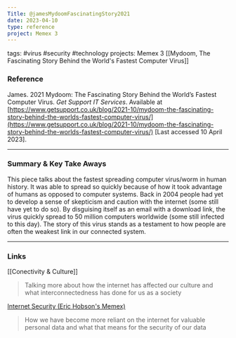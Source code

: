 ```yaml
---
Title: @jamesMydoomFascinatingStory2021
date: 2023-04-10
type: reference
project: Memex 3
---
```


tags: #virus #security #technology 
projects: Memex 3
[[Mydoom, The Fascinating Story Behind the World's Fastest Computer Virus]]

### Reference 

James. 2021 Mydoom: The Fascinating Story Behind the World’s Fastest Computer Virus. _Get Support IT Services_. Available at [https://www.getsupport.co.uk/blog/2021-10/mydoom-the-fascinating-story-behind-the-worlds-fastest-computer-virus/](https://www.getsupport.co.uk/blog/2021-10/mydoom-the-fascinating-story-behind-the-worlds-fastest-computer-virus/) [Last accessed 10 April 2023].

---

### Summary & Key Take Aways

This piece talks about the fastest spreading computer virus/worm in human history. It was able to spread so quickly because of how it took advantage of humans as opposed to computer systems. Back in 2004 people had yet to develop a sense of skepticism and caution with the internet (some still have yet to do so). By disguising itself as an email with a download link, the virus quickly spread to 50 million computers worldwide (some still infected to this day). The story of this virus stands as a testament to how people are often the weakest link in our connected system.

--- 

### Links
[[Conectivity & Culture]]
> Talking more about how the internet has affected our culture and what interconnectedness has done for us as a society

[Internet Security (Eric Hobson's Memex)](https://erichobson.com/memex/note/Internet-Security)
> How we have become more reliant on the internet for valuable personal data and what that means for the security of our data
